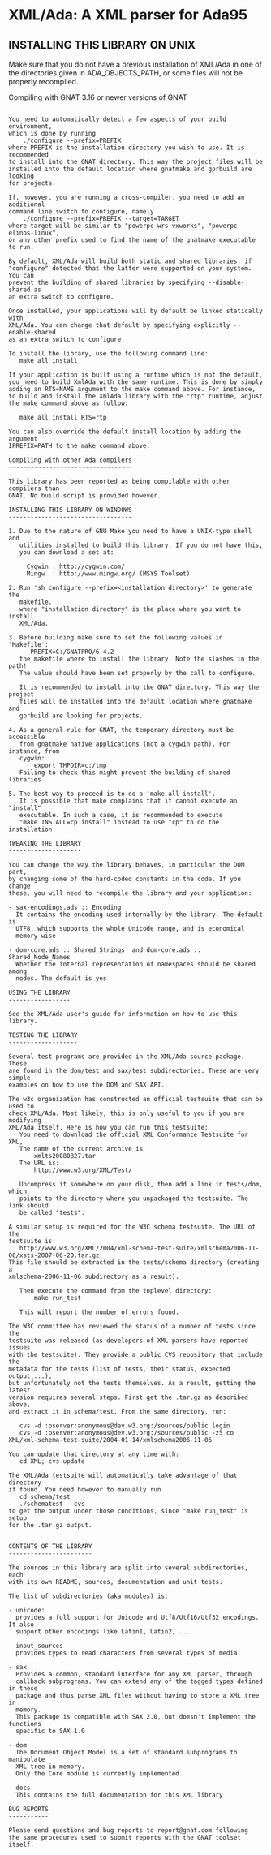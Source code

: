 XML/Ada: A XML parser for Ada95
===============================

INSTALLING THIS LIBRARY ON UNIX
-------------------------------

Make sure that you do not have a previous installation of XML/Ada in one
of the directories given in ADA_OBJECTS_PATH, or some files will not be
properly recompiled.

Compiling with GNAT 3.16 or newer versions of GNAT
~~~~~~~~~~~~~~~~~~~~~~~~~~~~~~~~~~~~~~~~~~~~~~~~~~

You need to automatically detect a few aspects of your build environment,
which is done by running
    ./configure --prefix=PREFIX
where PREFIX is the installation directory you wish to use. It is recommended
to install into the GNAT directory. This way the project files will be
installed into the default location where gnatmake and gprbuild are looking
for projects.

If, however, you are running a cross-compiler, you need to add an additional
command line switch to configure, namely
    ./configure --prefix=PREFIX --target=TARGET
where target will be similar to "powerpc-wrs-vxworks", "powerpc-elinos-linux",
or any other prefix used to find the name of the gnatmake executable to run.

By default, XML/Ada will build both static and shared libraries, if
"configure" detected that the latter were supported on your system. You can
prevent the building of shared libraries by specifying --disable-shared as
an extra switch to configure.

Once installed, your applications will by default be linked statically with
XML/Ada. You can change that default by specifying explicitly --enable-shared
as an extra switch to configure.

To install the library, use the following command line:
   make all install

If your application is built using a runtime which is not the default,
you need to build XmlAda with the same runtime. This is done by simply
adding an RTS=NAME argument to the make command above. For instance,
to build and install the XmlAda library with the "rtp" runtime, adjust
the make command above as follow:

   make all install RTS=rtp

You can also override the default install location by adding the argument
IPREFIX=PATH to the make command above.

Compiling with other Ada compilers
~~~~~~~~~~~~~~~~~~~~~~~~~~~~~~~~~~

This library has been reported as being compilable with other compilers than
GNAT. No build script is provided however.

INSTALLING THIS LIBRARY ON WINDOWS
----------------------------------

1. Due to the nature of GNU Make you need to have a UNIX-type shell and
   utilities installed to build this library. If you do not have this,
   you can download a set at:

     Cygwin : http://cygwin.com/
     Mingw  : http://www.mingw.org/ (MSYS Toolset)

2. Run 'sh configure --prefix=<installation directory>' to generate the
   makefile.
   where "installation directory" is the place where you want to install
   XML/Ada.

3. Before building make sure to set the following values in 'Makefile':
      PREFIX=C:/GNATPRO/6.4.2
   the makefile where to install the library. Note the slashes in the path!
   The value should have been set properly by the call to configure.

   It is recommended to install into the GNAT directory. This way the project
   files will be installed into the default location where gnatmake and
   gprbuild are looking for projects.

4. As a general rule for GNAT, the temporary directory must be accessible
   from gnatmake native applications (not a cygwin path). For instance, from
   cygwin:
       export TMPDIR=c:/tmp
   Failing to check this might prevent the building of shared libraries

5. The best way to proceed is to do a 'make all install'.
   It is possible that make complains that it cannot execute an "install"
   executable. In such a case, it is recommended to execute
   "make INSTALL=cp install" instead to use "cp" to do the installation

TWEAKING THE LIBRARY
--------------------

You can change the way the library behaves, in particular the DOM part,
by changing some of the hard-coded constants in the code. If you change
these, you will need to recompile the library and your application:

- sax-encodings.ads :: Encoding
  It contains the encoding used internally by the library. The default is
  UTF8, which supports the whole Unicode range, and is economical
  memory-wise

- dom-core.ads :: Shared_Strings  and dom-core.ads :: Shared_Node_Names
  Whether the internal representation of namespaces should be shared among
  nodes. The default is yes

USING THE LIBRARY
-----------------

See the XML/Ada user's guide for information on how to use this library.

TESTING THE LIBRARY
-------------------

Several test programs are provided in the XML/Ada source package. These
are found in the dom/test and sax/test subdirectories. These are very simple
examples on how to use the DOM and SAX API.

The w3c organization has constructed an official testsuite that can be used to
check XML/Ada. Most likely, this is only useful to you if you are modifying
XML/Ada itself. Here is how you can run this testsuite:
   You need to download the official XML Conformance Testsuite for XML,
   The name of the current archive is
       xmlts20080827.tar
   The URL is:
       http://www.w3.org/XML/Test/

   Uncompress it somewhere on your disk, then add a link in tests/dom, which
   points to the directory where you unpackaged the testsuite. The link should
   be called "tests".

A similar setup is required for the W3C schema testsuite. The URL of the
testsuite is:
   http://www.w3.org/XML/2004/xml-schema-test-suite/xmlschema2006-11-06/xsts-2007-06-20.tar.gz
This file should be extracted in the tests/schema directory (creating a
xmlschema-2006-11-06 subdirectory as a result).

   Then execute the command from the toplevel directory:
       make run_test

   This will report the number of errors found.

The W3C committee has reviewed the status of a number of tests since the
testsuite was released (as developers of XML parsers have reported issues
with the testsuite). They provide a public CVS repository that include the
metadata for the tests (list of tests, their status, expected output,...),
but unfortunately not the tests themselves. As a result, getting the latest
version requires several steps. First get the .tar.gz as described above,
and extract it in schema/test. From the same directory, run:

   cvs -d :pserver:anonymous@dev.w3.org:/sources/public login
   cvs -d :pserver:anonymous@dev.w3.org:/sources/public -z5 co XML/xml-schema-test-suite/2004-01-14/xmlschema2006-11-06

You can update that directory at any time with:
   cd XML; cvs update

The XML/Ada testsuite will automatically take advantage of that directory
if found. You need however to manually run
   cd schema/test
   ./schematest --cvs
to get the output under those conditions, since "make run_test" is setup
for the .tar.gz output.


CONTENTS OF THE LIBRARY
-----------------------

The sources in this library are split into several subdirectories, each
with its own README, sources, documentation and unit tests.

The list of subdirectories (aka modules) is:

- unicode:
  provides a full support for Unicode and Utf8/Utf16/Utf32 encodings. It also
  support other encodings like Latin1, Latin2, ...

- input_sources
  provides types to read characters from several types of media.

- sax
  Provides a common, standard interface for any XML parser, through
  callback subprograms. You can extend any of the tagged types defined in these
  package and thus parse XML files without having to store a XML tree in
  memory.
  This package is compatible with SAX 2.0, but doesn't implement the functions
  specific to SAX 1.0

- dom
  The Document Object Model is a set of standard subprograms to manipulate
  XML tree in memory.
  Only the Core module is currently implemented.

- docs
  This contains the full documentation for this XML library

BUG REPORTS
-----------

Please send questions and bug reports to report@gnat.com following
the same procedures used to submit reports with the GNAT toolset itself.
